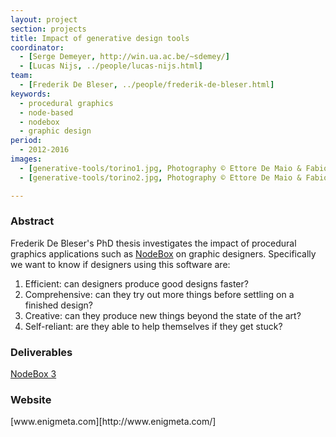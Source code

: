 ```yaml
---
layout: project
section: projects
title: Impact of generative design tools
coordinator:
  - [Serge Demeyer, http://win.ua.ac.be/~sdemey/]
  - [Lucas Nijs, ../people/lucas-nijs.html]
team:
  - [Frederik De Bleser, ../people/frederik-de-bleser.html]
keywords:
  - procedural graphics
  - node-based
  - nodebox
  - graphic design
period:
  - 2012-2016
images:
  - [generative-tools/torino1.jpg, Photography © Ettore De Maio & Fabio Sirna]
  - [generative-tools/torino2.jpg, Photography © Ettore De Maio & Fabio Sirna]

---
```

<h3>Abstract</h3>
Frederik De Bleser's PhD thesis investigates the impact of procedural graphics applications such as <a href="http://nodebox.net/" class="tag-software">NodeBox</a> on graphic designers. Specifically we want to know if designers using this software are:

1. Efficient: can designers produce good designs faster?
2. Comprehensive: can they try out more things before settling on a finished design?
3. Creative: can they produce new things beyond the state of the art?
4. Self-reliant: are they able to help themselves if they get stuck?

<h3>Deliverables</h3>
<a href="../software/nodebox-3.html" class="tag-software">NodeBox 3</a>

<h3>Website</h3>
[www.enigmeta.com][http://www.enigmeta.com/]